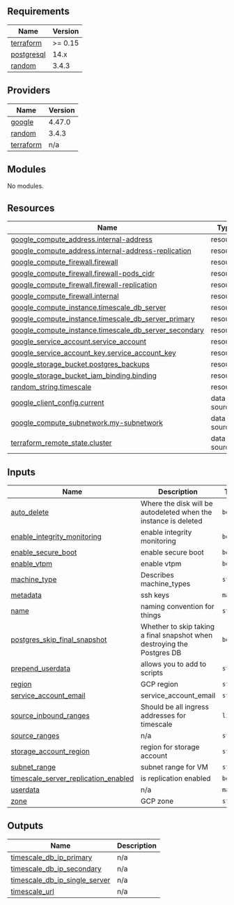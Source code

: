 ## Requirements

| Name | Version |
|------|--------|
| <a name="requirement_terraform"></a> [terraform](#requirement\_terraform) | >= 0.15 |
| <a name="requirement_postgresql"></a> [postgresql](#requirement\_postgresql) | 14.x   |
| <a name="requirement_random"></a> [random](#requirement\_random) | 3.4.3  |

## Providers

| Name | Version |
|------|---------|
| <a name="provider_google"></a> [google](#provider\_google) | 4.47.0 |
| <a name="provider_random"></a> [random](#provider\_random) | 3.4.3 |
| <a name="provider_terraform"></a> [terraform](#provider\_terraform) | n/a |

## Modules

No modules.

## Resources

| Name | Type |
|------|------|
| [google_compute_address.internal-address](https://registry.terraform.io/providers/hashicorp/google/latest/docs/resources/compute_address) | resource |
| [google_compute_address.internal-address-replication](https://registry.terraform.io/providers/hashicorp/google/latest/docs/resources/compute_address) | resource |
| [google_compute_firewall.firewall](https://registry.terraform.io/providers/hashicorp/google/latest/docs/resources/compute_firewall) | resource |
| [google_compute_firewall.firewall-pods_cidr](https://registry.terraform.io/providers/hashicorp/google/latest/docs/resources/compute_firewall) | resource |
| [google_compute_firewall.firewall-replication](https://registry.terraform.io/providers/hashicorp/google/latest/docs/resources/compute_firewall) | resource |
| [google_compute_firewall.internal](https://registry.terraform.io/providers/hashicorp/google/latest/docs/resources/compute_firewall) | resource |
| [google_compute_instance.timescale_db_server](https://registry.terraform.io/providers/hashicorp/google/latest/docs/resources/compute_instance) | resource |
| [google_compute_instance.timescale_db_server_primary](https://registry.terraform.io/providers/hashicorp/google/latest/docs/resources/compute_instance) | resource |
| [google_compute_instance.timescale_db_server_secondary](https://registry.terraform.io/providers/hashicorp/google/latest/docs/resources/compute_instance) | resource |
| [google_service_account.service_account](https://registry.terraform.io/providers/hashicorp/google/latest/docs/resources/service_account) | resource |
| [google_service_account_key.service_account_key](https://registry.terraform.io/providers/hashicorp/google/latest/docs/resources/service_account_key) | resource |
| [google_storage_bucket.postgres_backups](https://registry.terraform.io/providers/hashicorp/google/latest/docs/resources/storage_bucket) | resource |
| [google_storage_bucket_iam_binding.binding](https://registry.terraform.io/providers/hashicorp/google/latest/docs/resources/storage_bucket_iam_binding) | resource |
| [random_string.timescale](https://registry.terraform.io/providers/hashicorp/random/3.4.3/docs/resources/string) | resource |
| [google_client_config.current](https://registry.terraform.io/providers/hashicorp/google/latest/docs/data-sources/client_config) | data source |
| [google_compute_subnetwork.my-subnetwork](https://registry.terraform.io/providers/hashicorp/google/latest/docs/data-sources/compute_subnetwork) | data source |
| [terraform_remote_state.cluster](https://registry.terraform.io/providers/hashicorp/terraform/latest/docs/data-sources/remote_state) | data source |

## Inputs

| Name | Description | Type | Default | Required |
|------|-------------|------|---------|:--------:|
| <a name="input_auto_delete"></a> [auto\_delete](#input\_auto\_delete) | Where the disk will be autodeleted when the instance is deleted | `bool` | `true` | no |
| <a name="input_enable_integrity_monitoring"></a> [enable\_integrity\_monitoring](#input\_enable\_integrity\_monitoring) | enable integrity monitoring | `bool` | `true` | no |
| <a name="input_enable_secure_boot"></a> [enable\_secure\_boot](#input\_enable\_secure\_boot) | enable secure boot | `bool` | `true` | no |
| <a name="input_enable_vtpm"></a> [enable\_vtpm](#input\_enable\_vtpm) | enable vtpm | `bool` | `true` | no |
| <a name="input_machine_type"></a> [machine\_type](#input\_machine\_type) | Describes machine\_types | `string` | `"e2-small"` | no |
| <a name="input_metadata"></a> [metadata](#input\_metadata) | ssh keys | `map` | `{}` | no |
| <a name="input_name"></a> [name](#input\_name) | naming convention for things | `string` | `"codecov-enterprise"` | no |
| <a name="input_postgres_skip_final_snapshot"></a> [postgres\_skip\_final\_snapshot](#input\_postgres\_skip\_final\_snapshot) | Whether to skip taking a final snapshot when destroying the Postgres DB | `bool` | `"true"` | no |
| <a name="input_prepend_userdata"></a> [prepend\_userdata](#input\_prepend\_userdata) | allows you to add to scripts | `string` | `""` | no |
| <a name="input_region"></a> [region](#input\_region) | GCP region | `string` | `"us-east1"` | no |
| <a name="input_service_account_email"></a> [service\_account\_email](#input\_service\_account\_email) | service\_account\_email | `string` | `""` | no |
| <a name="input_source_inbound_ranges"></a> [source\_inbound\_ranges](#input\_source\_inbound\_ranges) | Should be all ingress addresses for timescale | `list` | `[]` | no |
| <a name="input_source_ranges"></a> [source\_ranges](#input\_source\_ranges) | n/a | `string` | `""` | no |
| <a name="input_storage_account_region"></a> [storage\_account\_region](#input\_storage\_account\_region) | region for storage account | `string` | `"US"` | no |
| <a name="input_subnet_range"></a> [subnet\_range](#input\_subnet\_range) | subnet range for VM | `string` | `"10.0.1.0\\24"` | no |
| <a name="input_timescale_server_replication_enabled"></a> [timescale\_server\_replication\_enabled](#input\_timescale\_server\_replication\_enabled) | is replication enabled | `bool` | `false` | no |
| <a name="input_userdata"></a> [userdata](#input\_userdata) | n/a | `map` | `{}` | no |
| <a name="input_zone"></a> [zone](#input\_zone) | GCP zone | `string` | `"us-east1-b"` | no |

## Outputs

| Name | Description |
|------|-------------|
| <a name="output_timescale_db_ip_primary"></a> [timescale\_db\_ip\_primary](#output\_timescale\_db\_ip\_primary) | n/a |
| <a name="output_timescale_db_ip_secondary"></a> [timescale\_db\_ip\_secondary](#output\_timescale\_db\_ip\_secondary) | n/a |
| <a name="output_timescale_db_ip_single_server"></a> [timescale\_db\_ip\_single\_server](#output\_timescale\_db\_ip\_single\_server) | n/a |
| <a name="output_timescale_url"></a> [timescale\_url](#output\_timescale\_url) | n/a |
